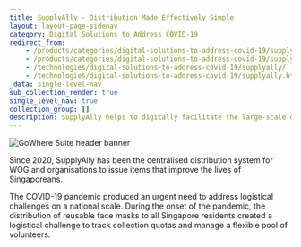 ```yaml
---
title: SupplyAlly - Distribution Made Effectively Simple
layout: layout-page-sidenav
category: Digital Solutions to Address COVID-19
redirect_from:
    - /products/categories/digital-solutions-to-address-covid-19/supplyally/
    - /products/categories/digital-solutions-to-address-covid-19/supplyally/.html
    - /technologies/digital-solutions-to-address-covid-19/supplyally/
    - /technologies/digital-solutions-to-address-covid-19/supplyally.html
_data: single-level-nav
sub_collection_render: true
single_level_nav: true
collection_group: []
description: SupplyAlly helps to digitally facilitate the large-scale distribution of physical items. Find out more.
---
```


![GoWhere Suite header banner](/assets/img/GoWhereSuite-HeaderBanner-v3.png)

Since 2020, SupplyAlly has been the centralised distribution system for WOG and organisations to issue items that improve the lives of Singaporeans.

The COVID-19 pandemic produced an urgent need to address logistical challenges on a national scale. During the onset of the pandemic, the distribution of reusable face masks to all Singapore residents created a logistical challenge to track collection quotas and manage a flexible pool of volunteers.

